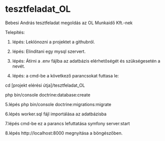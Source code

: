 # tesztfeladat_OL
Bebesi András tesztfeladat megoldás az OL Munkaidő Kft.-nek

Telepítés:
1. lépés:
Leklónozni a projektet a githubról.

2. lépés:
Elinditani egy mysql szervert.

3. lépés:
Átírni a .env fájlba az adatbázis elérhetőségét és szükségesetén a nevét.

4. lépés:
a cmd-be a következő parancsokat futtasa le:

cd [projekt elérési útja]/tesztfeladat_OL

php bin/console doctrine:database:create

5.lépés 
php bin/console doctrine:migrations:migrate

6.lépés 
worker.sql fájl importálása az adatbázisba

7.lépés
cmd-be ez a parancs lefuttatása
symfony server:start

8.lépés
http://localhost:8000 megnyitása a böngészőben.
